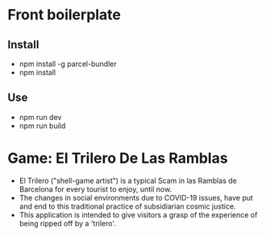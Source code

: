 # Front boilerplate
## Install

- npm install -g parcel-bundler
- npm install

## Use
 - npm run dev
 - npm run build

# Game: El Trilero De Las Ramblas

- El Trilero ("shell-game artist") is a typical Scam in las Ramblas de Barcelona for every tourist to enjoy, until now.
- The changes in social environments due to COVID-19 issues, have put and end to this traditional practice of subsidiarian cosmic justice.
- This application is intended to give visitors a grasp of the experience of being ripped off by a 'trilero'.